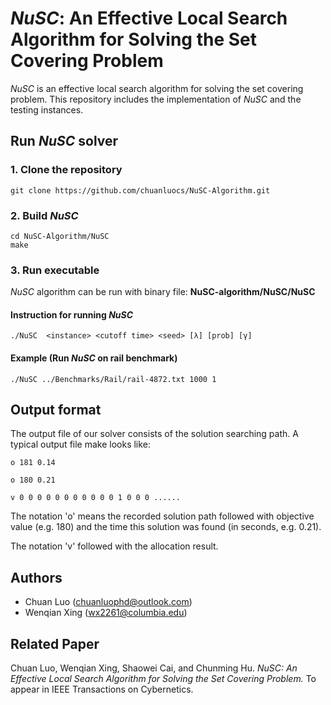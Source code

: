 # *NuSC*: An Effective Local Search Algorithm for Solving the Set Covering Problem

*NuSC* is an effective local search algorithm for solving the set covering problem. This repository includes the implementation of *NuSC* and the testing instances.

## Run *NuSC* solver

### 1. Clone the repository
```
git clone https://github.com/chuanluocs/NuSC-Algorithm.git
```

### 2. Build *NuSC*
```
cd NuSC-Algorithm/NuSC
make
```

### 3. Run executable
*NuSC* algorithm can be run with binary file: **NuSC-algorithm/NuSC/NuSC**

#### Instruction for running *NuSC*
```
./NuSC  <instance> <cutoff time> <seed> [λ] [prob] [γ]
```

#### Example (Run *NuSC* on rail benchmark)

```
./NuSC ../Benchmarks/Rail/rail-4872.txt 1000 1
```


## Output format
The output file of our solver consists of the solution searching path. A typical output file make looks like:

```
o 181 0.14

o 180 0.21

v 0 0 0 0 0 0 0 0 0 0 0 1 0 0 0 ......
```
The notation 'o' means the recorded solution path followed with objective value (e.g. 180) and the time this solution was found (in seconds, e.g. 0.21).

The notation 'v' followed with the allocation result.

## Authors

- Chuan Luo (<chuanluophd@outlook.com>)
- Wenqian Xing (<wx2261@columbia.edu>)

## Related Paper

Chuan Luo, Wenqian Xing, Shaowei Cai, and Chunming Hu. *NuSC: An Effective Local Search Algorithm for Solving the Set Covering Problem.* To appear in IEEE Transactions on Cybernetics. 